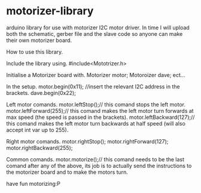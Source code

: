 # motorizer-library
arduino library for use with motorizer I2C motor driver.
In time I will upload both the schematic, gerber file and the slave code so anyone can make their own motorizer board.

How to use this library.

Include the library using.
#include<Mototrizer.h>

Initialise a Motorizer board with.
Motorizer motor;
Motoroizer dave;
ect... 

In the setup.
motor.begin(0x11); //insert the relevant I2C address in the brackets.
dave.begin(0x22); 

Left motor comands.
motor.leftStop();// this comand stops the left motor.
motor.leftForward(255);// this comand makes the left motor turn forwards at max speed (the speed is passed in the brackets).
motor.leftBackward(127);// this comand makes the left motor turn backwards at half speed (will also accept int var up to 255).

Right motor comands.
motor.rightStop();
motor.rightForward(127);
motor.rightBackward(255);

Common comands.
motor.motorize();// this comand needs to be the last comand after any of the above, its job is to actually send the instructions to the motorizer board and to make the motors turn.

have fun motorizing:P
